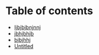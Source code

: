 # Table of contents

* [Ijbjbjbnjnnj](README.md)
* [jbhjbhjb](jbhjbhjbbjhbjb.md)
* [bjbjhhj](bjbjhhj.md)
* [Untitled](untitled.md)

